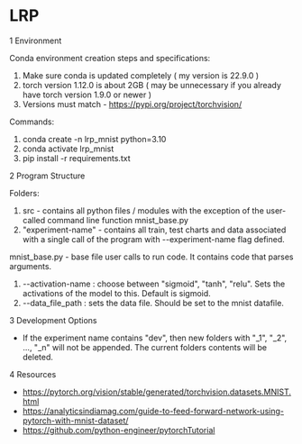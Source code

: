 # LRP

1 Environment

Conda environment creation steps and specifications:

1. Make sure conda is updated completely ( my version is 22.9.0 )
2. torch version 1.12.0 is about 2GB ( may be unnecessary if you already have torch version 1.9.0 or newer )
3. Versions must match - https://pypi.org/project/torchvision/ 

Commands:
1. conda create -n lrp_mnist python=3.10 
2. conda activate lrp_mnist
3. pip install -r requirements.txt

2 Program Structure

Folders:
 1. src - contains all python files / modules with the exception of the user-called command line function mnist_base.py
 2. "experiment-name" - contains all train, test charts and data associated with a single call of the program with --experiment-name flag defined.

mnist_base.py - base file user calls to run code. It contains code that parses arguments.
 1. --activation-name : choose between "sigmoid", "tanh", "relu". Sets the activations of the model to this. Default is sigmoid.
 2. --data_file_path : sets the data file. Should be set to the mnist datafile.

3 Development Options
 - If the experiment name contains "dev", then new folders with "_1", "_2", ..., "_n" will not be appended. The current folders contents will be deleted.


4 Resources
  - https://pytorch.org/vision/stable/generated/torchvision.datasets.MNIST.html 
  - https://analyticsindiamag.com/guide-to-feed-forward-network-using-pytorch-with-mnist-dataset/ 
  - https://github.com/python-engineer/pytorchTutorial 